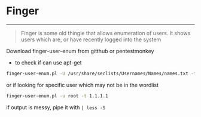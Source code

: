 # Finger

---



> Finger is some old thingie that allows enumeration of users.  It shows users which are, or have recently logged into the system



Download finger-user-enum from gitthub or pentestmonkey

- to check if can use apt-get

~~~bash
finger-user-enum.pl -U /usr/share/seclists/Usernames/Names/names.txt -t 1.1.1.1
~~~



or if looking for specific user which may not be in the wordlist



~~~bash
finger-user-enum.pl -u root -t 1.1.1.1
~~~



if output is messy, pipe it with `| less -S`